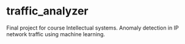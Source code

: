# traffic_analyzer

Final project for course Intellectual systems. Anomaly detection in IP network traffic using machine learning.
